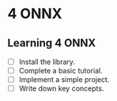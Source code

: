 # 4 ONNX

## Learning 4 ONNX
- [ ] Install the library.
- [ ] Complete a basic tutorial.
- [ ] Implement a simple project.
- [ ] Write down key concepts.

